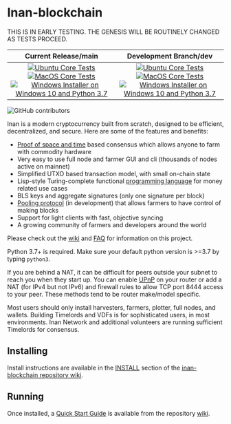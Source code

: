 # Inan-blockchain

THIS IS IN EARLY TESTING. THE GENESIS WILL BE ROUTINELY CHANGED AS TESTS PROCEED.






| Current Release/main | Development Branch/dev |
|         :---:          |          :---:         |
| [![Ubuntu Core Tests](https://github.com/Inan-Network/inan-blockchain/actions/workflows/build-test-ubuntu-core.yml/badge.svg)](https://github.com/Inan-Network/inan-blockchain/actions/workflows/build-test-ubuntu-core.yml) [![MacOS Core Tests](https://github.com/Inan-Network/inan-blockchain/actions/workflows/build-test-macos-core.yml/badge.svg)](https://github.com/Inan-Network/inan-blockchain/actions/workflows/build-test-macos-core.yml) [![Windows Installer on Windows 10 and Python 3.7](https://github.com/Inan-Network/inan-blockchain/actions/workflows/build-windows-installer.yml/badge.svg)](https://github.com/Inan-Network/inan-blockchain/actions/workflows/build-windows-installer.yml)  |  [![Ubuntu Core Tests](https://github.com/Inan-Network/inan-blockchain/actions/workflows/build-test-ubuntu-core.yml/badge.svg?branch=dev)](https://github.com/Inan-Network/inan-blockchain/actions/workflows/build-test-ubuntu-core.yml) [![MacOS Core Tests](https://github.com/Inan-Network/inan-blockchain/actions/workflows/build-test-macos-core.yml/badge.svg?branch=dev)](https://github.com/Inan-Network/inan-blockchain/actions/workflows/build-test-macos-core.yml) [![Windows Installer on Windows 10 and Python 3.7](https://github.com/Inan-Network/inan-blockchain/actions/workflows/build-windows-installer.yml/badge.svg?branch=dev)](https://github.com/Inan-Network/inan-blockchain/actions/workflows/build-windows-installer.yml) |

![GitHub contributors](https://img.shields.io/github/contributors/Inan-Network/inan-blockchain?logo=GitHub)

Inan is a modern cryptocurrency built from scratch, designed to be efficient, decentralized, and secure. Here are some of the features and benefits:
* [Proof of space and time](https://docs.google.com/document/d/1tmRIb7lgi4QfKkNaxuKOBHRmwbVlGL4f7EsBDr_5xZE/edit) based consensus which allows anyone to farm with commodity hardware
* Very easy to use full node and farmer GUI and cli (thousands of nodes active on mainnet)
* Simplified UTXO based transaction model, with small on-chain state
* Lisp-style Turing-complete functional [programming language](https://inanlisp.com/) for money related use cases
* BLS keys and aggregate signatures (only one signature per block)
* [Pooling protocol](https://www.chia.net/2020/11/10/pools-in-inan.html) (in development) that allows farmers to have control of making blocks
* Support for light clients with fast, objective syncing
* A growing community of farmers and developers around the world

Please check out the [wiki](https://github.com/Inan-Network/inan-blockchain/wiki)
and [FAQ](https://github.com/Inan-Network/inan-blockchain/wiki/FAQ) for
information on this project.

Python 3.7+ is required. Make sure your default python version is >=3.7
by typing `python3`.

If you are behind a NAT, it can be difficult for peers outside your subnet to
reach you when they start up. You can enable
[UPnP](https://www.homenethowto.com/ports-and-nat/upnp-automatic-port-forward/)
on your router or add a NAT (for IPv4 but not IPv6) and firewall rules to allow
TCP port 8444 access to your peer.
These methods tend to be router make/model specific.

Most users should only install harvesters, farmers, plotter, full nodes, and wallets.
Building Timelords and VDFs is for sophisticated users, in most environments.
Inan Network and additional volunteers are running sufficient Timelords
for consensus.

## Installing

Install instructions are available in the
[INSTALL](https://github.com/Inan-Network/inan-blockchain/wiki/INSTALL)
section of the
[inan-blockchain repository wiki](https://github.com/Inan-Network/inan-blockchain/wiki).

## Running

Once installed, a
[Quick Start Guide](https://github.com/Inan-Network/inan-blockchain/wiki/Quick-Start-Guide)
is available from the repository
[wiki](https://github.com/Inan-Network/inan-blockchain/wiki).

